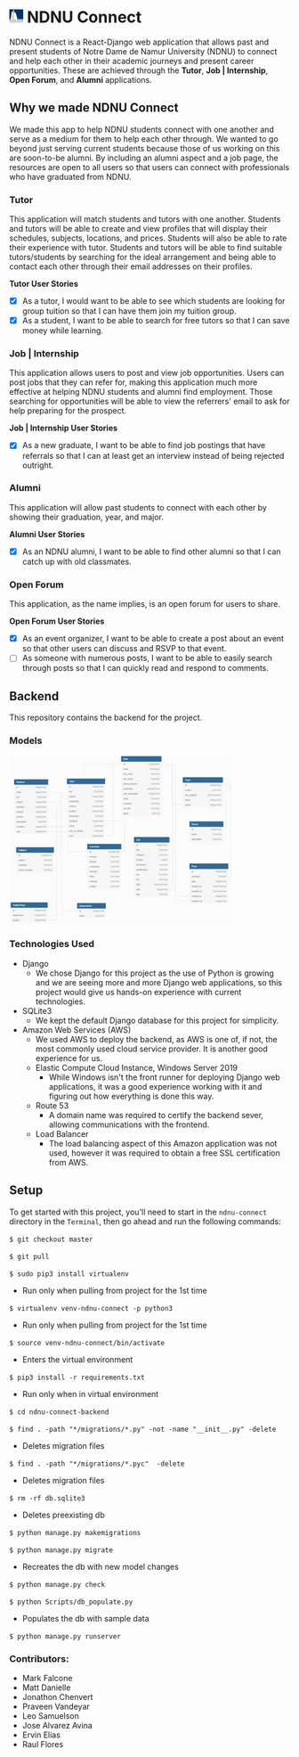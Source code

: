 # <img src="https://github.com/NDNUSeniorProj2020/ndnu-connect-client/blob/master/public/NDNU-Avatar-200x200.png" width=25> NDNU Connect
NDNU Connect is a React-Django web application that allows past and present students of Notre Dame de Namur University (NDNU) to connect and help each other in their academic journeys and present career opportunities. These are achieved through the **Tutor**, **Job | Internship**, **Open Forum**, and **Alumni** applications.
## Why we made NDNU Connect
We made this app to help NDNU students connect with one another and serve as a medium for them to help each other through. We wanted to go beyond just serving current students because those of us working on this are soon-to-be alumni. By including an alumni aspect and a job page, the resources are open to all users so that users can connect with professionals who have graduated from NDNU.
### Tutor
This application will match students and tutors with one another. Students and tutors will be able to create and view profiles that will display their schedules, subjects, locations, and prices. Students will also be able to rate their experience with tutor. Students and tutors will be able to find suitable tutors/students by searching for the ideal arrangement and being able to contact each other through their email addresses on their profiles.

**Tutor User Stories**
* [x] As a tutor, I would want to be able to see which students are looking for group tuition so that I can have them join my tuition group.
* [x] As a student, I want to be able to search for free tutors so that I can save money while learning.

### Job | Internship
This application allows users to post and view job opportunities. Users can post jobs that they can refer for, making this application much more effective at helping NDNU students and alumni find employment. Those searching for opportunities will be able to view the referrers' email to ask for help preparing for the prospect.

**Job | Internship User Stories**
* [x] As a new graduate, I want to be able to find job postings that have referrals so that I can at least get an interview instead of being rejected outright.

### Alumni
This application will allow past students to connect with each other by showing their graduation, year, and major.

**Alumni User Stories**
* [x] As an NDNU alumni, I want to be able to find other alumni so that I can catch up with old classmates.

### Open Forum
This application, as the name implies, is an open forum for users to share.

**Open Forum User Stories**
* [x] As an event organizer, I want to be able to create a post about an event so that other users can discuss and RSVP to that event.
* [ ] As someone with numerous posts, I want to be able to easily search through posts so that I can quickly read and respond to comments.

## Backend
This repository contains the backend for the project.
### Models
<img src="https://github.com/NDNUSeniorProj2020/ndnu-connect/blob/master/ndnu-connect-backend/ndnuconnect/static/images/DB%20Schema.png" width=400>

### Technologies Used
- Django
  - We chose Django for this project as the use of Python is growing and we are seeing more and more Django web applications, so this project would give us hands-on experience with current technologies.
- SQLite3
  - We kept the default Django database for this project for simplicity.
- Amazon Web Services (AWS)
  - We used AWS to deploy the backend, as AWS is one of, if not, the most commonly used cloud service provider. It is another good experience for us.
  - Elastic Compute Cloud Instance, Windows Server 2019
    - While Windows isn't the front runner for deploying Django web applications, it was a good experience working with it and figuring out how everything is done this way.
  - Route 53
    - A domain name was required to certify the backend sever, allowing communications with the frontend.
  - Load Balancer
    - The load balancing aspect of this Amazon application was not used, however it was required to obtain a free SSL certification from AWS.

## Setup
To get started with this project, you'll need to start in the `ndnu-connect`
directory in the `Terminal`, then go ahead and run the following commands:

`$ git checkout master`

`$ git pull`

`$ sudo pip3 install virtualenv`
* Run only when pulling from project for the 1st time

`$ virtualenv venv-ndnu-connect -p python3`
* Run only when pulling from project for the 1st time

`$ source venv-ndnu-connect/bin/activate`
* Enters the virtual environment

`$ pip3 install -r requirements.txt`
* Run only when in virtual environment

`$ cd ndnu-connect-backend`

`$ find . -path "*/migrations/*.py" -not -name "__init__.py" -delete`
* Deletes migration files

`$ find . -path "*/migrations/*.pyc"  -delete`
* Deletes migration files

`$ rm -rf db.sqlite3`
* Deletes preexisting db

`$ python manage.py makemigrations`

`$ python manage.py migrate`
* Recreates the db with new model changes

`$ python manage.py check`

`$ python Scripts/db_populate.py`
* Populates the db with sample data

`$ python manage.py runserver`

### Contributors:
* Mark Falcone
* Matt Danielle
* Jonathon Chenvert
* Praveen Vandeyar
* Leo Samuelson
* Jose Alvarez Avina
* Ervin Elias
* Raul Flores
